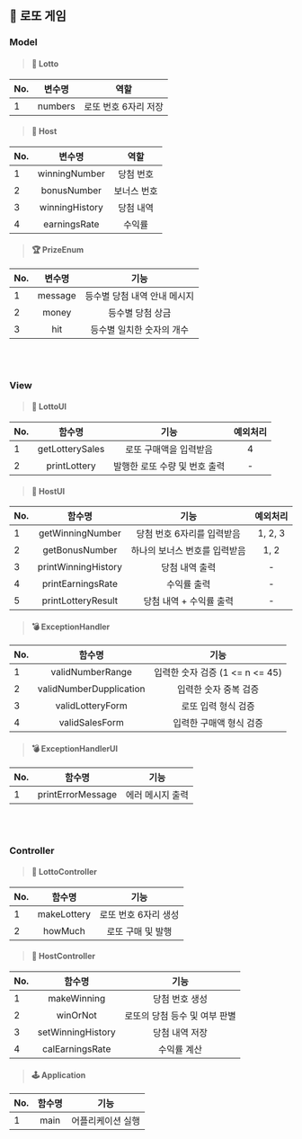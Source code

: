 ## 🎱 로또 게임


### Model

>#### 🎰 Lotto
| No. |   변수명   |      역할      |
|-----|:-------:|:------------:|
| 1   | numbers | 로또 번호 6자리 저장 |       

>#### 🏦 Host
| No. |      변수명       |  역할   |   
|-----|:--------------:|:-----:|
| 1   | winningNumber  | 당첨 번호 |
| 2   |bonusNumber|보너스 번호|
| 3   | winningHistory | 당첨 내역 |
| 4   |  earningsRate  |  수익률  |

>#### 🏆 PrizeEnum
| No. |   변수명   |        기능        | 
|-----|:-------:|:----------------:|
| 1   | message | 등수별 당첨 내역 안내 메시지 |
| 2   |  money  |    등수별 당첨 상금     |  
|3| hit|  등수별 일치한 숫자의 개수  |



<br/></br>



### View

> #### 🎰 LottoUI
| No. |       함수명       |        기능         | 예외처리 |
|-----|:---------------:|:-----------------:|:----:|
| 1   | getLotterySales | 로또 구매액을 입력받음 |  4   |
| 2   |  printLottery   | 발행한 로또 수량 및 번호 출력 |  -   |


>#### 🏦 HostUI
| No. |         함수명         |       기능       |  예외처리   |
|-----|:-------------------:|:--------------:|:-------:|
| 1   |  getWinningNumber   | 당첨 번호 6자리를 입력받음  | 1, 2, 3 |
| 2   |   getBonusNumber    | 하나의 보너스 번호를 입력받음 |  1, 2   | 
| 3   | printWinningHistory |    당첨 내역 출력    |    -    |
| 4   |  printEarningsRate  |     수익률 출력     |    -    |
| 5   | printLotteryResult  | 당첨 내역 + 수익률 출력 |    -    |

>#### 💣 ExceptionHandler 
| No. |           함수명           |            기능            |
|-----|:-----------------------:|:------------------------:|
| 1   |    validNumberRange     | 입력한 숫자 검증 (1 <= n <= 45) |
| 2   | validNumberDupplication |       입력한 숫자 중복 검증       |
| 3   |    validLotteryForm     |       로또 입력 형식 검증        |
| 4   |     validSalesForm      |      입력한 구매액 형식 검증       |

>#### 💣 ExceptionHandlerUI
| No. |        함수명        |            기능            |
|-----|:-----------------:|:------------------------:|
| 1   | printErrorMessage | 에러 메시지 출력 |

<br/></br>

### Controller

>#### 🎰 LottoController
| No. |     함수명     |      기능      |
|-----|:-----------:|:------------:|
| 1   | makeLottery | 로또 번호 6자리 생성 |
| 2   |   howMuch   |  로또 구매 및 발행  |    

>#### 🏦 HostController
| No. |        함수명        |        기능         |  
|-----|:-----------------:|:-----------------:|
| 1   |    makeWinning    |     당첨 번호 생성      |
| 2   |     winOrNot      | 로또의 당첨 등수 및 여부 판별 | 
| 3   | setWinningHistory |     당첨 내역 저장      |
| 4   |  calEarningsRate  |      수익률 계산       |  


>#### 🕹 Application
| No. |       함수명       |    기능     |  
|-----|:---------------:|:---------:|
| 1   |      main       | 어플리케이션 실행 | 

